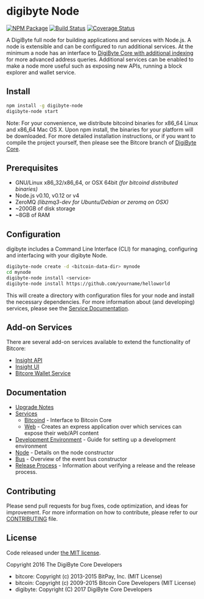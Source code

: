 digibyte Node
============

[![NPM Package](https://img.shields.io/npm/v/digibyte-node.svg?style=flat-square)](https://www.npmjs.org/package/digibyte-node)
[![Build Status](https://img.shields.io/travis/digibyte-project/digibyte-node.svg?branch=master&style=flat-square)](https://travis-ci.org/digibyte-project/digibyte-node)
[![Coverage Status](https://img.shields.io/coveralls/digibyte-project/digibyte-node.svg?style=flat-square)](https://coveralls.io/r/digibyte-project/digibyte-node)

A DigiByte full node for building applications and services with Node.js. A node is extensible and can be configured to run additional services. At the minimum a node has an interface to [DigiByte Core with additional indexing](https://github.com/digibyte/digibyte) for more advanced address queries. Additional services can be enabled to make a node more useful such as exposing new APIs, running a block explorer and wallet service.

## Install

```bash
npm install -g digibyte-node
digibyte-node start
```

Note: For your convenience, we distribute bitcoind binaries for x86_64 Linux and x86_64 Mac OS X. Upon npm install, the binaries for your platform will be downloaded. For more detailed installation instructions, or if you want to compile the project yourself, then please see the Bitcore branch of [DigiByte Core](https://github.com/digibyte/digibyte).

## Prerequisites

- GNU/Linux x86_32/x86_64, or OSX 64bit *(for bitcoind distributed binaries)*
- Node.js v0.10, v0.12 or v4
- ZeroMQ *(libzmq3-dev for Ubuntu/Debian or zeromq on OSX)*
- ~200GB of disk storage
- ~8GB of RAM

## Configuration

digibyte includes a Command Line Interface (CLI) for managing, configuring and interfacing with your digibyte Node.

```bash
digibyte-node create -d <bitcoin-data-dir> mynode
cd mynode
digibyte-node install <service>
digibyte-node install https://github.com/yourname/helloworld
```

This will create a directory with configuration files for your node and install the necessary dependencies. For more information about (and developing) services, please see the [Service Documentation](docs/services.md).

## Add-on Services

There are several add-on services available to extend the functionality of Bitcore:

- [Insight API](https://github.com/digibyte/insight-digibyte-api)
- [Insight UI](https://github.com/digibyte/insight-digibyte-ui)
- [Bitcore Wallet Service](https://github.com/digibyte/bitcore-wallet-service)

## Documentation

- [Upgrade Notes](docs/upgrade.md)
- [Services](docs/services.md)
  - [Bitcoind](docs/services/bitcoind.md) - Interface to Bitcoin Core
  - [Web](docs/services/web.md) - Creates an express application over which services can expose their web/API content
- [Development Environment](docs/development.md) - Guide for setting up a development environment
- [Node](docs/node.md) - Details on the node constructor
- [Bus](docs/bus.md) - Overview of the event bus constructor
- [Release Process](docs/release.md) - Information about verifying a release and the release process.

## Contributing

Please send pull requests for bug fixes, code optimization, and ideas for improvement. For more information on how to contribute, please refer to our [CONTRIBUTING](https://github.com/digibyte/digibyte/blob/master/CONTRIBUTING.md) file.

## License

Code released under [the MIT license](https://github.com/digibyte/digibyte-node/blob/master/LICENSE).

Copyright 2016 The DigiByte Core Developers

- bitcore: Copyright (c) 2013-2015 BitPay, Inc. (MIT License)
- bitcoin: Copyright (c) 2009-2015 Bitcoin Core Developers (MIT License)
- digibyte: Copyright (C) 2017 DigiByte Core Developers
